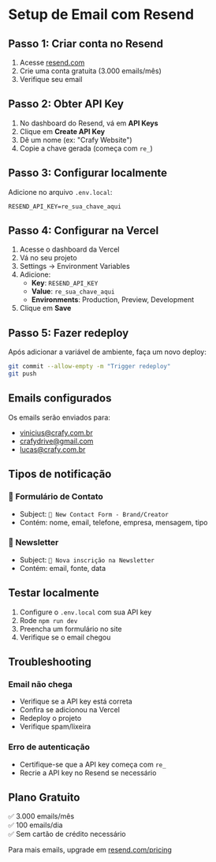 # Setup de Email com Resend

## Passo 1: Criar conta no Resend

1. Acesse [resend.com](https://resend.com)
2. Crie uma conta gratuita (3.000 emails/mês)
3. Verifique seu email

## Passo 2: Obter API Key

1. No dashboard do Resend, vá em **API Keys**
2. Clique em **Create API Key**
3. Dê um nome (ex: "Crafy Website")
4. Copie a chave gerada (começa com `re_`)

## Passo 3: Configurar localmente

Adicione no arquivo `.env.local`:

```env
RESEND_API_KEY=re_sua_chave_aqui
```

## Passo 4: Configurar na Vercel

1. Acesse o dashboard da Vercel
2. Vá no seu projeto
3. Settings → Environment Variables
4. Adicione:
   - **Key**: `RESEND_API_KEY`
   - **Value**: `re_sua_chave_aqui`
   - **Environments**: Production, Preview, Development
5. Clique em **Save**

## Passo 5: Fazer redeploy

Após adicionar a variável de ambiente, faça um novo deploy:

```bash
git commit --allow-empty -m "Trigger redeploy"
git push
```

## Emails configurados

Os emails serão enviados para:
- vinicius@crafy.com.br
- crafydrive@gmail.com
- lucas@crafy.com.br

## Tipos de notificação

### 📧 Formulário de Contato
- Subject: `🎯 New Contact Form - Brand/Creator`
- Contém: nome, email, telefone, empresa, mensagem, tipo

### 📧 Newsletter
- Subject: `📧 Nova inscrição na Newsletter`
- Contém: email, fonte, data

## Testar localmente

1. Configure o `.env.local` com sua API key
2. Rode `npm run dev`
3. Preencha um formulário no site
4. Verifique se o email chegou

## Troubleshooting

### Email não chega
- Verifique se a API key está correta
- Confira se adicionou na Vercel
- Redeploy o projeto
- Verifique spam/lixeira

### Erro de autenticação
- Certifique-se que a API key começa com `re_`
- Recrie a API key no Resend se necessário

## Plano Gratuito

✅ 3.000 emails/mês  
✅ 100 emails/dia  
✅ Sem cartão de crédito necessário

Para mais emails, upgrade em [resend.com/pricing](https://resend.com/pricing)
